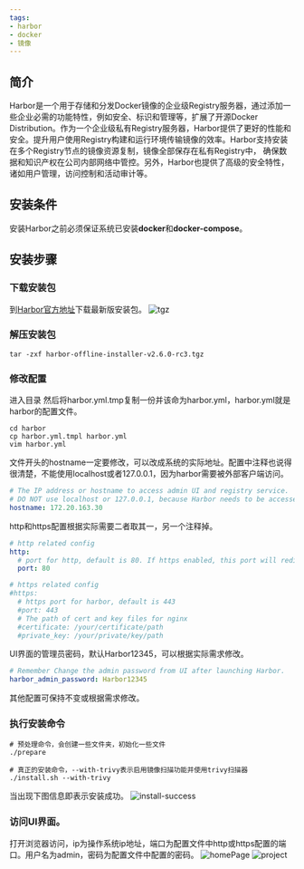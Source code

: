 ```yaml
---
tags:
- harbor
- docker
- 镜像
---
```




## 简介

Harbor是一个用于存储和分发Docker镜像的企业级Registry服务器，通过添加一些企业必需的功能特性，例如安全、标识和管理等，扩展了开源Docker Distribution。作为一个企业级私有Registry服务器，Harbor提供了更好的性能和安全。提升用户使用Registry构建和运行环境传输镜像的效率。Harbor支持安装在多个Registry节点的镜像资源复制，镜像全部保存在私有Registry中， 确保数据和知识产权在公司内部网络中管控。另外，Harbor也提供了高级的安全特性，诸如用户管理，访问控制和活动审计等。

## 安装条件
安装Harbor之前必须保证系统已安装**docker**和**docker-compose**。
## 安装步骤
### 下载安装包
到[Harbor官方地址](https://github.com/goharbor/harbor/releases)下载最新版安装包。
![tgz](http://cdn.road4code.com/image-bed/20240329180202.png)

### 解压安装包
```shell
tar -zxf harbor-offline-installer-v2.6.0-rc3.tgz
```
### 修改配置
进入目录 然后将harbor.yml.tmp复制一份并该命为harbor.yml，harbor.yml就是harbor的配置文件。
```shell
cd harbor
cp harbor.yml.tmpl harbor.yml
vim harbor.yml
```

文件开头的hostname一定要修改，可以改成系统的实际地址。配置中注释也说得很清楚，不能使用localhost或者127.0.0.1，因为harbor需要被外部客户端访问。
```yaml
# The IP address or hostname to access admin UI and registry service.
# DO NOT use localhost or 127.0.0.1, because Harbor needs to be accessed by external clients.
hostname: 172.20.163.30
```
http和https配置根据实际需要二者取其一，另一个注释掉。
```yaml
# http related config
http:
  # port for http, default is 80. If https enabled, this port will redirect to https port
  port: 80

# https related config
#https:
  # https port for harbor, default is 443
  #port: 443
  # The path of cert and key files for nginx
  #certificate: /your/certificate/path
  #private_key: /your/private/key/path
```
UI界面的管理员密码，默认Harbor12345，可以根据实际需求修改。
```yaml
# Remember Change the admin password from UI after launching Harbor.
harbor_admin_password: Harbor12345
```
其他配置可保持不变或根据需求修改。
### **执行安装命令**
```shell
# 预处理命令，会创建一些文件夹，初始化一些文件
./prepare
```
```shell
# 真正的安装命令，--with-trivy表示启用镜像扫描功能并使用trivy扫描器
./install.sh --with-trivy
```
当出现下图信息即表示安装成功。
![install-success](http://cdn.road4code.com/image-bed/20240329180230.png)

### 访问UI界面。
打开浏览器访问，ip为操作系统ip地址，端口为配置文件中http或https配置的端口。用户名为admin，密码为配置文件中配置的密码。
![homePage](http://cdn.road4code.com/image-bed/20240329180242.png)
![project](http://cdn.road4code.com/image-bed/20240329180252.png)
